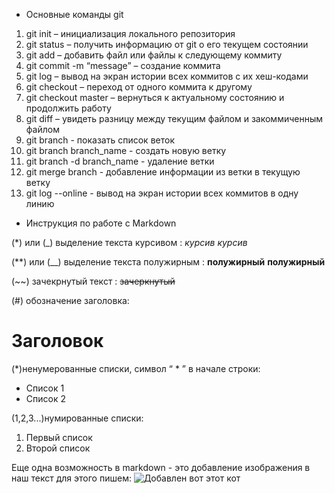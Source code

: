 * Основные команды git
1. git init – инициализация локального репозитория
2. git status – получить информацию от git о его текущем состоянии
3. git add – добавить файл или файлы к следующему коммиту
4. git commit -m “message” – создание коммита
5. git log – вывод на экран истории всех коммитов с их хеш-кодами
6. git checkout – переход от одного коммита к другому
7. git checkout master – вернуться к актуальному состоянию и продолжить работу
8. git diff – увидеть разницу между текущим файлом и закоммиченным файлом
9. git branch - показать список веток
10. git branch branch_name - создать новую ветку
11. git branch -d branch_name - удаление ветки
12. git merge branch - добавление информации из ветки в текущую ветку
13. git log --online - вывод на экран истории всех коммитов в одну линию

* Инструкция по работе с Markdown

(*) или (_) выделение текста курсивом : *курсив* _курсив_

(**) или (__) выделение текста полужирным : **полужирный** __полужирный__

(~~) зачекрнутый текст : ~~зачеркнутый~~

(#) обозначение заголовка:
# Заголовок
(*)ненумерованные списки, символ “ * ” в начале строки:
* Список 1
* Список 2

(1,2,3...)нумированные списки:
1. Первый список
2. Второй список

Еще одна возможность в markdown - это добавление изображения в наш текст для этого пишем:
![Добавлен вот этот кот](cat.jpg)
